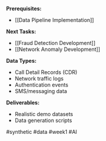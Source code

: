 
**Prerequisites:**
- [[Data Pipeline Implementation]]

**Next Tasks:**
- [[Fraud Detection Development]]
- [[Network Anomaly Development]]

**Data Types:**
- Call Detail Records (CDR)
- Network traffic logs
- Authentication events
- SMS/messaging data

**Deliverables:**
- Realistic demo datasets
- Data generation scripts

#synthetic #data #week1 #AI